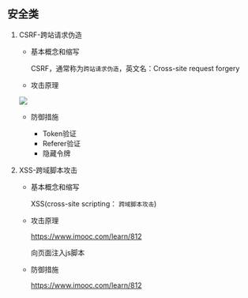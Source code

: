 ## 安全类

1. CSRF-跨站请求伪造

    - 基本概念和缩写
        
        CSRF，通常称为`跨站请求伪造`，英文名：Cross-site request forgery
    
    - 攻击原理
    
    <img src="https://note.youdao.com/yws/api/personal/file/WEBa86149e79417be434a07f62466745dbd?method=download&shareKey=67ce34674ddb44174285781aa143984e" />
    
    - 防御措施

        - Token验证
        - Referer验证
        - 隐藏令牌

2. XSS-跨域脚本攻击

    - 基本概念和缩写
    
        XSS(cross-site scripting： `跨域脚本攻击`)

    - 攻击原理
    
        https://www.imooc.com/learn/812
        
        向页面注入js脚本
    
    - 防御措施
    
        https://www.imooc.com/learn/812